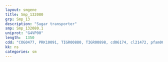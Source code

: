```yaml
---
layout: smgene
title: Smp_132080
grp: Smp_13
description: "Sugar transporter"
smp: Smp_132080.1
uniprot: "G4VP00"
length:  1350
cdd: "COG0477, PRK10091, TIGR00880, TIGR00898, cd06174, cl21472, pfam00083"
kk: ns
categories: sm
---
```

